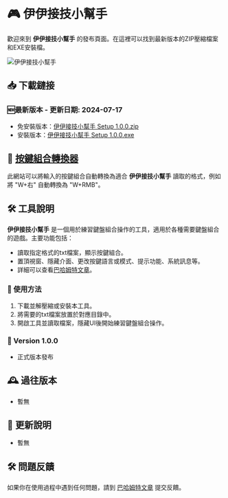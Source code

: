 # 🎮 伊伊接技小幫手

歡迎來到 **伊伊接技小幫手** 的發布頁面。在這裡可以找到最新版本的ZIP壓縮檔案和EXE安裝檔。

![伊伊接技小幫手](./images/ee-combo-helper.png)

## 📥 下載鏈接

### 🆕最新版本 - 更新日期: 2024-07-17
- 免安裝版本：[伊伊接技小幫手 Setup 1.0.0.zip](https://github.com/Rin2ec/ee-combo-helper/archive/refs/tags/v1.0.0.zip)
- 安裝版本：[伊伊接技小幫手 Setup 1.0.0.exe](releases/yourfile.exe)

## 🔄 [按鍵組合轉換器](https://rin2ec.github.io/ee-combo-helper-convert/)
此網站可以將輸入的按鍵組合自動轉換為適合 **伊伊接技小幫手** 讀取的格式，例如將 "W+右" 自動轉換為 "W+RMB"。

## 🛠 工具說明
**伊伊接技小幫手** 是一個用於練習鍵盤組合操作的工具，適用於各種需要鍵盤組合的遊戲。主要功能包括：
- 讀取指定格式的txt檔案，顯示按鍵組合。
- 置頂視窗、隱藏介面、更改按鍵語言或模式、提示功能、系統訊息等。
- 詳細可以查看[巴哈姆特文章](https://)。

### 🚀 使用方法
1. 下載並解壓縮或安裝本工具。
2. 將需要的txt檔案放置於對應目錄中。
3. 開啟工具並讀取檔案，隱藏UI後開始練習鍵盤組合操作。

### 📝 Version 1.0.0
- 正式版本發布

## 🕰 過往版本
- 暫無

## 📅 更新說明
- 暫無

## 🛠 問題反饋
如果你在使用過程中遇到任何問題，請到 [巴哈姆特文章](https://) 提交反饋。
